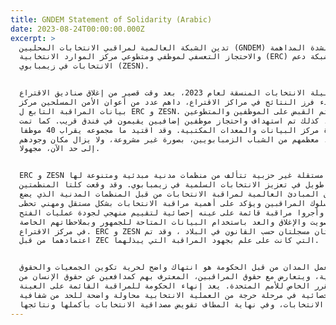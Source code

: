 ```yaml
---
title: GNDEM Statement of Solidarity (Arabic)
date: 2023-08-24T00:00:00.000Z
excerpt: >
  تدين الشبكة العالمية لمراقبي الانتخابات المحليين (GNDEM) بشدة المداهمة
  والاحتجاز التعسفي لموظفي ومتطوعي مركز الموارد الانتخابية (ERC) وشبكة دعم
  الانتخابات في زيمبابوي (ZESN). 


  في ليلة الانتخابات المنسقة لعام 2023، بعد وقت قصير من إغلاق صناديق الاقتراع
  ومع بدء فرز النتائج في مراكز الاقتراع، داهم عدد من أعوان الأمن المسلحين مركز
  بيانات المراقبة التابع ل ERC و ZESN. وتم القبض على الموظفين والمتطوعين
  واقتيادهم، كذلك تم استهداف واحتجاز موظفين إضافيين يقيمون في فندق قريب. كما تمت
  مصادرة مركز البيانات والمعدات المكتبية. وقد اقتيد ما مجموعه يقراب 40 موظفا
  ومتطوعا، معظمهم من الشباب الزمبابويين، بصورة غير مشروعة، ولا يزال مكان وجودهم
  إلى حد الآن، مجهولا. 


  ERC و ZESN هي منظمات مستقلة غير حزبية تتألف من منظمات مدنية مبدئية ومتنوعة لها
  تاريخ طويل في تعزيز الانتخابات السلمية في زيمبابوي. وقد وقعت كلتا المنظمتين
  على إعلان المبادئ العالمية لمراقبة الانتخابات من قبل المنظمات المدنية الذي يضع
  معايير لسلوك المراقبين ويؤكد على أهمية مراقبة الانتخابات بشكل مستقل ومهني تحظى
  بمصداقية. وأجروا مراقبة قائمة على عينه إحصائية لتقييم منهجي لجودة عمليات الفتح
  والتصويت والإغلاق والعد باستخدام البيانات المتاحة للجمهور وبملاحظاتهم الخاصة
  في مركز الاقتراع. ERC و ZESN منظمتان مسجلتان حسب القانون في البلاد ، وقد تم
  اعتمادهما من قبل ZEC التي كانت على علم بجهود المراقبة التي يبذلهما.


  هذا العمل المدان من قبل الحكومة هو انتهاك واضح لحرية تكوين الجمعيات والحقوق
  المدنية، ويتعارض مع حقوق المراقبين، المعترف بهم كمدافعين عن حقوق الإنسان من
  قبل المقرر الخاص للأمم المتحدة. يعد إنهاء الحكومة للمراقبة القائمة على العينة
  الإحصائية في مرحلة حرجة من العملية الانتخابية محاولة واضحة للحد من شفافية
  نتائج الانتخابات، وفي نهاية المطاف تقويض مصداقية الانتخابات بأكملها ونتائجها.
---
```


